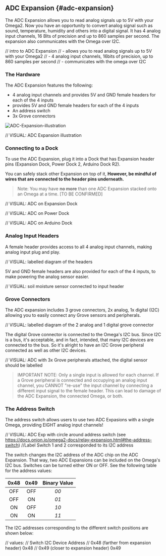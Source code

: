 
## ADC Expansion {#adc-expansion}

The ADC Expansion allows you to read analog signals up to 5V with your Omega2. Now you have an opportunity to convert analog signal such as sound, temperature, humidity and others into a digital signal. It has 4 analog input channels, 16 BIts of precision and up to 860 samples per second. The expansion also communicates with the Omega over I2C.

// intro to ADC Expansion
//	- allows you to read analog signals up to 5V with your Omega2
//	- 4 analog input channels, 16bits of precision, up to 860 samples per second
// 	- communicates with the omega over I2C

### The Hardware

The ADC Expansion features the following:
* 4 analog input channels and provides 5V and GND female headers for each of the 4 inputs
* provides 5V and GND female headers for each of the 4 inputs
* An address switch
* 3x Grove connectors

![ADC-Expansion-illustration](https://raw.githubusercontent.com/OnionIoT/Onion-Docs/master/Omega2/Documentation/Hardware-Overview/img/adc-expansion.png)

// VISUAL: ADC Expansion illustration

### Connecting to a Dock

To use the ADC Expansion, plug it into a Dock that has Expansion header pins (Expansion Dock, Power Dock 2, Arduino Dock R2).

You can safely stack other Expansion on top of it, **However, be mindful of wires that are connected to the header pins underneath.**

>Note: You may have **no more** than one ADC Expansion stacked onto an Omega at a time. [TO BE CONFIRMED]

// VISUAL: ADC on Expansion Dock

// VISUAL: ADC on Power Dock

// VISUAL: ADC on Arduino Dock

### Analog Input Headers

A female header provides access to all 4 analog input channels, making analog input plug and play.

// VISUAL: labelled diagram of the headers

5V and GND female headers are also provided for each of the 4 inputs, to make powering the analog sensor easier.

// VISUAL: soil moisture sensor connected to input header

### Grove Connectors

The ADC expansion includes 3 grove connectors, 2x analog, 1x digital (I2C) allowing you to easily connect any Grove sensors and peripherals.

// VISUAL: labelled diagram of the 2 analog and 1 digital grove connector

The digital Grove connector is connected to the Omega's I2C bus. Since I2C is a bus, it's acceptable, and in fact, intended, that many I2C devices are connected to the bus. So it's alright to have an I2C Grove peripheral connected as well as other I2C devices.

// VISUAL: ADC with 3x Grove peripherals attached, the digital sensor should be labelled

>IMPORTANT NOTE: Only a single input is allowed for each channel. If a Grove peripheral is connected and occupying an analog input channel, you CANNOT "re-use" the input channel by connecting a different input signal to the female header. This can lead to damage of the ADC Expansion, the connected Omega, or both.

### The Address Switch

The address switch allows users to use two ADC Expasions with a single Omega, providing EIGHT analog input channels!

// VISUAL: ADC Exp with circle around address switch (see https://docs.onion.io/omega2-docs/relay-expansion.html#the-address-switch)
//Label Switch 1 and 2 corresponded to its I2C address

The switch changes the I2C address of the ADC chip on the ADC Expansion. That way, two ADC Expansions can be included on the Omega's I2C bus. Switches can be turned either ON or OFF. See the following table for the address values:

|   0x48   |   0x49   | Binary Value |
|:--------:|:--------:|:------------:|
|    OFF   |    OFF   |     *00*     |
|    OFF   |    ON    |     *01*     |
|    ON    |    OFF   |     *10*     |
|    ON    |    ON    |     *11*     |

The I2C addresses corresponding to the different switch positions are shown below:

// values:
// Switch 																I2C Device Address
//	0x48 (farther from expansion header)	0x48
//	0x49 (closer to expansion header)			0x49
